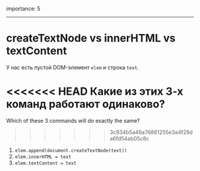 importance: 5

---

# createTextNode vs innerHTML vs textContent

У нас есть пустой DOM-элемент `elem` и строка `text`.

<<<<<<< HEAD
Какие из этих 3-х команд работают одинаково?
=======
Which of these 3 commands will do exactly the same?
>>>>>>> 3c934b5a46a76861255e3a4f29da6fd54ab05c8c

1. `elem.append(document.createTextNode(text))`
2. `elem.innerHTML = text`
3. `elem.textContent = text`
